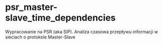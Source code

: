# psr_master-slave_time_dependencies
Wypracowanie na PSR (aka SIP). Analiza czasowa przepływu informacji w sieciach o protokole Master-Slave 
